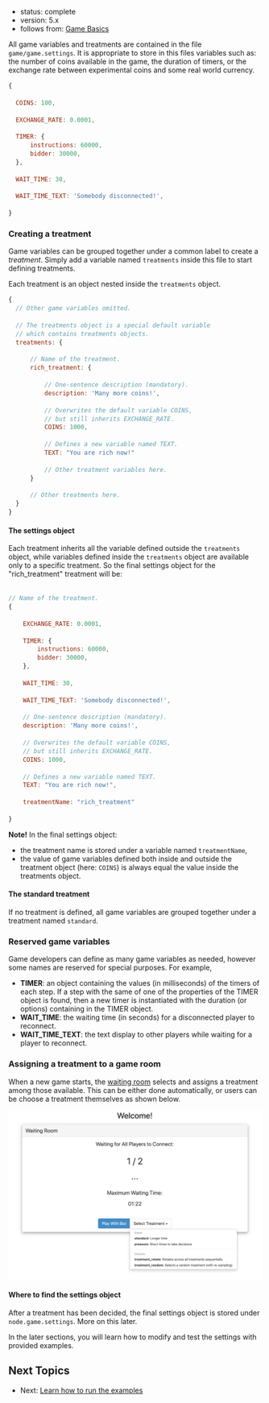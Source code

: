 - status: complete
- version: 5.x
- follows from: [Game Basics](Game-Basics-v5)


All game variables and treatments are contained in the file
`game/game.settings`. It is appropriate to store in this files variables such as: the number of coins available in the game, the duration of timers, or the exchange rate between experimental coins and some real world currency.

```javascript
{

  COINS: 100,

  EXCHANGE_RATE: 0.0001,

  TIMER: {
      instructions: 60000,
      bidder: 30000,
  },

  WAIT_TIME: 30,

  WAIT_TIME_TEXT: 'Somebody disconnected!',

}
```

### Creating a treatment

Game variables can be grouped together under a common label to create
a _treatment_. Simply add a variable named `treatments` inside this file to start defining treatments.

Each treatment is an object nested inside the `treatments` object.

```javascript
{
  // Other game variables omitted.

  // The treatments object is a special default variable
  // which contains treatments objects.
  treatments: {

      // Name of the treatment.
      rich_treatment: {

          // One-sentence description (mandatory).
          description: 'Many more coins!',

          // Overwrites the default variable COINS,
          // but still inherits EXCHANGE_RATE.
          COINS: 1000,

          // Defines a new variable named TEXT.
          TEXT: "You are rich now!"

          // Other treatment variables here.
      }

      // Other treatments here.
  }
}
```

#### The settings object

Each treatment inherits all the variable defined outside the `treatments` object, while variables defined inside the `treatments` object are available only to a specific treatment. So the final settings object for the  "rich_treatment" treatment will be:

```js

// Name of the treatment.
{

    EXCHANGE_RATE: 0.0001,

    TIMER: {
        instructions: 60000,
        bidder: 30000,
    },

    WAIT_TIME: 30,

    WAIT_TIME_TEXT: 'Somebody disconnected!',

    // One-sentence description (mandatory).
    description: 'Many more coins!',

    // Overwrites the default variable COINS,
    // but still inherits EXCHANGE_RATE.
    COINS: 1000,

    // Defines a new variable named TEXT.
    TEXT: "You are rich now!",

    treatmentName: "rich_treatment"

}
```

**Note!** In the final settings object:

- the treatment name is stored under a variable named `treatmentName`,
- the value of game variables defined both inside and outside the treatment object (here: `COINS`) is always equal the value inside the treatments object.


#### The standard treatment

If no treatment is defined, all game variables are grouped together under a treatment named `standard`.

### Reserved game variables

Game developers can define as many game variables as needed, however
some names are reserved for special purposes. For example,

 * **TIMER**: an object containing the values (in milliseconds) of the
   timers of each step. If a step with the same of one of the
   properties of the TIMER object is found, then a new timer is
   instantiated with the duration (or options) containing in the TIMER
   object.     
 * **WAIT\_TIME**: the waiting time (in seconds) for a disconnected player
   to reconnect.
 * **WAIT\_TIME\_TEXT**: the text display to other players while waiting
   for a player to reconnect.

### Assigning a treatment to a game room

When a new game starts, the [waiting room](Waiting-Room-v5) selects
and assigns a treatment among those available. This can be either done automatically, or users can be choose a treatment themselves as shown below.

![](assets/markdown-img-paste-20200813212056132.png)

#### Where to find the settings object

After a treatment has been decided, the final settings object is stored under `node.game.settings`. More on this later.

In the later sections, you will learn how to modify and test the settings with provided examples.


## Next Topics

* Next: [Learn how to run the examples](Run-and-Test-the-Examples-v5)
